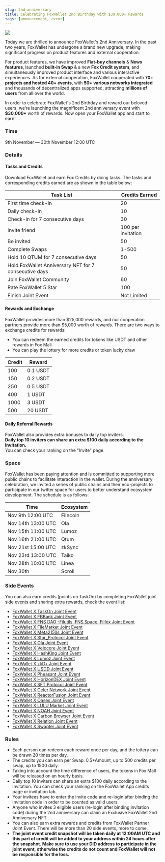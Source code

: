 ```yaml
---
slug: 2nd-anniversary
title: Celebrating FoxWallet 2nd Birthday with $30,000+ Rewards
tags: [announcement, event]
---
```


![](/img/blog/2nd-anniversary.webp)

Today we are thrilled to announce FoxWallet's 2nd Anniversary. In the past two years, FoxWallet has undergone a brand new upgrade, making significant progress on product features and external cooperation.   

<!--truncate-->

For product features, we have improved **Fiat-buy channels** & **News features**, launched **built-in Swap** & a new **Fox Credit system**, and simultaneously improved product interface and various interactive experiences. As for external cooperation, FoxWallet cooperated with **70+ projects and hosted 40+ events**, with **50+ various networks integrated** and thousands of decentralized apps supported, attracting **millions of users** from all over the world.  

In order to celebrate FoxWallet's 2nd Birthday and reward our beloved users, we're launching the magnificent 2nd anniversary event with **$30,000+** worth of rewards. Now open your FoxWallet app and start to earn!  

### Time
9th November — 30th November 12:00 UTC

### Details
#### Tasks and Credits
Download FoxWallet and earn Fox Credits by doing tasks. The tasks and corresponding credits earned are as shown in the table below:  

|  Task List | Credits Earned |
|  --------- | -------------- |
| First time check-in | 20 |
| Daily check-in | 10 |
| Check-in for 7 consecutive days | 30 |
| Invite friend | 100 per invitation |
| Be invited | 50 |
| Complete Swaps | 1-500 |
| Hold 10 QTUM for 7 consecutive days | 50 |
| Hold FoxWallet Anniversary NFT for 7 consecutive days | 50 |
| Join FoxWallet Community | 60 |
| Rate FoxWallet 5 Star | 100 |
| Finish Joint Event | Not Limited |

#### Rewards and Exchange
FoxWallet provides more than $25,000 rewards, and our cooperation partners provide more than $5,000 worth of rewards. There are two ways to exchange credits for rewards:  
- You can redeem the earned credits for tokens like USDT and other rewards in Fox Mall
- You can play the lottery for more credits or token lucky draw

|  Credit | Reward |
|  ------ | ------ |
| 100 | 0.1 USDT  |
| 150 | 0.2 USDT  |
| 250 | 0.5 USDT  |
| 400 | 1 USDT  |
| 1000 | 3 USDT  |
| 500 | 20 USDT  |

#### Daily Referral Rewards
FoxWallet also provides extra bonuses to daily top inviters.   
**Daily top 10 inviters can share an extra $100 daily according to the invitation.**   
You can check your ranking on the "Invite" page.


### Space
FoxWallet has been paying attention and is committed to supporting more public chains to facilitate interaction in the wallet. During the anniversary celebration, we invited a series of public chains and their eco-projects to participate in our twitter space for users to better understand ecosystem development. The schedule is as follows:  

|  Time | Ecosystem |
|  ------ | ------ |
| Nov 9th 12:00 UTC  | Filecoin |
| Nov 14th 13:00 UTC | Ola |
| Nov 15th 11:00 UTC  | Lumoz |
| Nov 16th 21:00 UTC | Qtum |
| Nov 21st 15:00 UTC | zkSync |
| Nov 23rd 13:00 UTC | Taiko |
| Nov 28th 10:00 UTC | Linea |
| Nov 30th | Scroll |


### Side Events
You can also earn credits (points on TaskOn) by completing FoxWallet joint side events and sharing extra rewards, check the event list: 
- [FoxWallet X TaskOn Joint Event](https://taskon.xyz/campaign/detail/19053)
- [FoxWallet X FBBank Joint Event](https://rewards.taskon.xyz/campaign/detail/18264)
- [FoxWallet X FNS DAO -Filutils, FNS.Space, Filfox Joint Event](https://rewards.taskon.xyz/campaign/detail/18358)
- [FoxWallet X FileMarket Joint Event](https://rewards.taskon.xyz/campaign/detail/18397)
- [FoxWallet X Meta2150s Joint Event](https://rewards.taskon.xyz/campaign/detail/18556)
- [FoxWallet X Star_Protocol Joint Event](https://rewards.taskon.xyz/campaign/detail/18562)
- [FoxWallet X Ola Joint Event](https://rewards.taskon.xyz/campaign/detail/18563)
- [FoxWallet X Velocore Joint Event](https://rewards.taskon.xyz/campaign/detail/18568)
- [FoxWallet X HashKing Joint Event](https://rewards.taskon.xyz/campaign/detail/18569)
- [FoxWallet X Lumoz Joint Event](https://rewards.taskon.xyz/campaign/detail/18570)
- [FoxWallet X zkDx Joint Event](https://rewards.taskon.xyz/campaign/detail/18571)
- [FoxWallet X USDD Joint Event](https://rewards.taskon.xyz/campaign/detail/18572)
- [FoxWallet X Pheasant Joint Event](https://rewards.taskon.xyz/campaign/detail/18574)
- [FoxWallet X HorizonDEX Joint Event](https://rewards.taskon.xyz/campaign/detail/18575)
- [FoxWallet X SFT Protocol Joint Event](https://rewards.taskon.xyz/campaign/detail/18576)
- [FoxWallet X Celer Network Joint Event](https://rewards.taskon.xyz/campaign/detail/18577)
- [FoxWallet X ReactorFusion Joint Event](https://rewards.taskon.xyz/campaign/detail/18578)
- [FoxWallet X Oases Joint Event](https://rewards.taskon.xyz/campaign/detail/18580)
- [FoxWallet X LULU Market Joint Event](https://rewards.taskon.xyz/campaign/detail/18581)
- [FoxWallet X NOAH Joint Event](https://rewards.taskon.xyz/campaign/detail/18582)
- [FoxWallet X Carbon Browser Joint Event](https://rewards.taskon.xyz/campaign/detail/18583)
- [FoxWallet X Relation Joint Event](https://taskon.xyz/campaign/detail/18927)
- [FoxWallet X Swapter Joint Event](https://rewards.taskon.xyz/campaign/detail/18928)

### Rules
- Each person can redeem each reward once per day, and the lottery can be drawn 20 times per day. 
- The credits you can earn per Swap: 0.5*Amount, up to 500 credits per swap, up to 1500 daily.  
- Taking into account the time difference of users, the tokens in Fox Mall will be released on an hourly basis. 
- Daily top 10 inviters can share an extra $100 daily according to the invitation. You can check your ranking on the FoxWallet App credits page or invitation tab.  
- Your invitees have to enter the invite code and re-login after binding the invitation code in order to be counted as valid users.  
- Anyone who invites 3 eligible users (re-login after binding invitation code) during the 2nd anniversary can claim an Exclusive FoxWallet 2nd Anniversary NFT.  
- You can also earn extra rewards and credits from FoxWallet Partner Joint Event. There will be more than 20 side events, more to come.  
- **The joint event credit snapshot will be taken daily at 12:00AM UTC and this part of credit will be added to your address within 24 hours after the snapshot. Make sure to use your DID address to participate in the joint event, otherwise the credits do not count and FoxWallet will not be responsible for the loss.** 